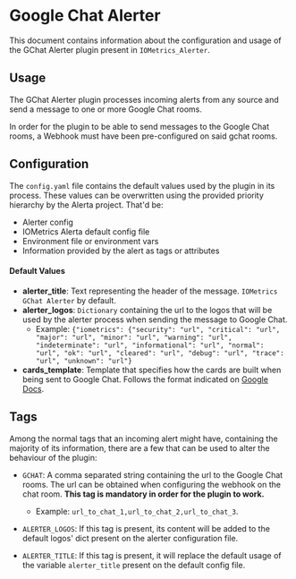 # Google Chat Alerter

This document contains information about the configuration and usage
of the GChat Alerter plugin present in `IOMetrics_Alerter`.

## Usage

The GChat Alerter plugin processes incoming alerts from any source and
send a message to one or more Google Chat rooms.

In order for the plugin to be able to send messages to the Google Chat
rooms, a Webhook must have been pre-configured on said gchat rooms.

## Configuration

The `config.yaml` file contains the default values used by the plugin
in its process. These values can be overwritten using the provided priority
hierarchy by the Alerta project. That'd be:

* Alerter config
* IOMetrics Alerta default config file
* Environment file or environment vars
* Information provided by the alert as tags or attributes

#### Default Values

* **alerter_title**: Text representing the header of the message. `IOMetrics GChat Alerter` by default.
* **alerter_logos**: `Dictionary` containing the url to the logos that will be used by the alerter
  process when sending the message to Google Chat.
    - Example: `{"iometrics": {"security": "url", "critical": "url", "major": "url", "minor": "url", "warning": "url",
      "indeterminate": "url", "informational": "url", "normal": "url", "ok": "url", "cleared": "url",
      "debug": "url", "trace": "url", "unknown": "url"}`
* **cards_template**: Template that specifies how the cards are built when being sent to Google Chat. Follows
    the format indicated on [Google Docs](https://developers.google.com/chat/api/reference/rest/v1/cards).


## Tags

Among the normal tags that an incoming alert might have, containing the majority of its
information, there are a few that can be used to alter the behaviour of the plugin:

- `GCHAT`: A comma separated string containing the url to the Google Chat rooms.
  The url can be obtained when configuring the webhook on the chat room.
  **This tag is mandatory in order for the plugin to work.**
    - Example: `url_to_chat_1,url_to_chat_2,url_to_chat_3`.


- `ALERTER_LOGOS`: If this tag is present, its content will be added to the default logos' dict
  present on the alerter configuration file.


- `ALERTER_TITLE`: If this tag is present, it will replace the default usage of the variable `alerter_title`
  present on the default config file.